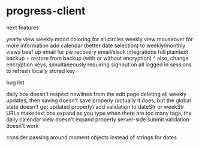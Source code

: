 # progress-client

next features

yearly view weekly mood coloring for all circles
weekly view mouseover for more information
add calendar (better date selection) to weekly/monthly views
beef up email for pw recovery
email/slack integrations
full plaintext backup + restore from backup (with or without encryption)
^ also, change encryption keys, simultaneously requiring signout on all logged in sessions to refresh locally stored key

bug list

daily box doesn't respect newlines from the edit page
deleting all weekly updates, then saving doesn't save properly (actually it does, but the global state doesn't get updated properly)
add validation to dateStr or weekStr URLs
make text box expand as you type
when there are too many tags, the daily calendar view doesn't expand properly
server-side submit validation doesn't work

consider passing around moment objects instead of strings for dates